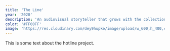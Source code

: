 ```yaml
---
title: 'The Line'
year: '2020'
description: 'An audiovisual storyteller that grows with the collection'
color: '#FF00FF'
image: 'https://res.cloudinary.com/dey9hupke/image/upload/w_600,h_400,c_fill/v1589816392/imakethings/hotline.png'
---
```


This is some text about the hotline project.
